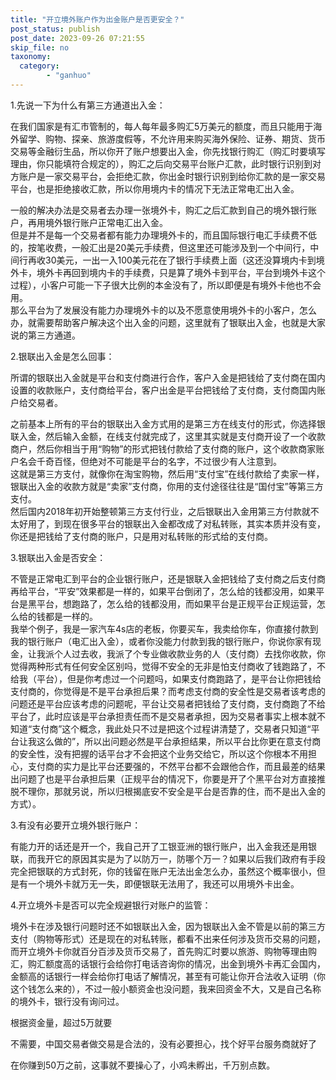 ```yaml
---
title: "开立境外账户作为出金账户是否更安全？"
post_status: publish
post_date: 2023-09-26 07:21:55
skip_file: no
taxonomy:
  category:
        - "ganhuo"
---
```


1.先说一下为什么有第三方通道出入金：

在我们国家是有汇市管制的，每人每年最多购汇5万美元的额度，而且只能用于海外留学、购物、探亲、旅游度假等，不允许用来购买海外保险、证券、期货、货币交易等金融衍生品，所以你开了账户想要出入金，你先找银行购汇（购汇时要填写理由，你只能填符合规定的），购汇之后向交易平台账户汇款，此时银行识别到对方账户是一家交易平台，会拒绝汇款，你出金时银行识别到给你汇款的是一家交易平台，也是拒绝接收汇款，所以你用境内卡的情况下无法正常电汇出入金。

一般的解决办法是交易者去办理一张境外卡，购汇之后汇款到自己的境外银行账户，再用境外银行账户正常电汇出入金。  
但是并不是每一个交易者都有能力办理境外卡的，而且国际银行电汇手续费不低的，按笔收费，一般汇出是20美元手续费，但这里还可能涉及到一个中间行，中间行再收30美元，一出一入100美元花在了银行手续费上面（这还没算境内卡到境外卡，境外卡再回到境内卡的手续费，只是算了境外卡到平台，平台到境外卡这个过程），小客户可能一下子很大比例的本金没有了，所以即便是有境外卡他也不会用。  
那么平台为了发展没有能力办理境外卡的以及不愿意使用境外卡的小客户，怎么办，就需要帮助客户解决这个出入金的问题，这里就有了银联出入金，也就是大家说的第三方通道。

2.银联出入金是怎么回事：

所谓的银联出入金就是平台和支付商进行合作，客户入金是把钱给了支付商在国内设置的收款账户，支付商给平台，客户出金是平台把钱给了支付商，支付商国内账户给交易者。

之前基本上所有的平台的银联出入金方式用的是第三方在线支付的形式，你选择银联入金，然后输入金额，在线支付就完成了，这里其实就是支付商开设了一个收款商户，然后你相当于用“购物”的形式把钱付款给了支付商的账户，这个收款商家账户名会千奇百怪，但绝对不可能是平台的名字，不过很少有人注意到。  
这就是第三方支付，就像你在淘宝购物，然后用“支付宝”在线付款给了卖家一样，银联出入金的收款方就是“卖家”支付商，你用的支付途径往往是“国付宝”等第三方支付。  
然后国内2018年初开始整顿第三方支付行业，之后银联出入金用第三方付款就不太好用了，到现在很多平台的银联出入金都改成了对私转账，其实本质并没有变，你还是把钱给了支付商的账户，只是用对私转账的形式给的支付商。

3.银联出入金是否安全：

不管是正常电汇到平台的企业银行账户，还是银联入金把钱给了支付商之后支付商再给平台，“平安”效果都是一样的，如果平台倒闭了，怎么给的钱都没用，如果平台是黑平台，想跑路了，怎么给的钱都没用，而如果平台是正规平台正规运营，怎么给的钱都是一样的。  
我举个例子，我是一家汽车4s店的老板，你要买车，我卖给你车，你直接付款到我的银行账户（电汇出入金），或者你没能力付款到我的银行账户，你说你家有现金，让我派个人过去收，我派了个专业做收款业务的人（支付商）去找你收款，你觉得两种形式有任何安全区别吗，觉得不安全的无非是怕支付商收了钱跑路了，不给我（平台），但是你考虑过一个问题吗，如果支付商跑路了，是平台让你把钱给支付商的，你觉得是不是平台承担后果？而考虑支付商的安全性是交易者该考虑的问题还是平台应该考虑的问题呢，平台让交易者把钱给了支付商，支付商跑了不给平台了，此时应该是平台承担责任而不是交易者承担，因为交易者事实上根本就不知道“支付商”这个概念，我此处只不过是把这个过程讲清楚了，交易者只知道“平台让我这么做的”，所以出问题必然是平台承担结果，所以平台比你更在意支付商的安全性，没有把握的话平台才不会把这个业务交给它，所以这个你根本不用担心，支付商的实力是比平台还要强的，不然平台都不会跟他合作，而且最差的结果出问题了也是平台承担后果（正规平台的情况下，你要是开了个黑平台对方直接推脱不理你，那就另说，所以归根揭底安不安全是平台是否靠的住，而不是出入金的方式）。

3.有没有必要开立境外银行账户：

有能力开的话还是开一个，我自己开了工银亚洲的银行账户，出入金我还是用银联，而我开它的原因其实是为了以防万一，防哪个万一？如果以后我们政府有手段完全把银联的方式封死，你的钱留在账户无法出金怎么办，虽然这个概率很小，但是有一个境外卡就万无一失，即便银联无法用了，我还可以用境外卡出金。

4.开立境外卡是否可以完全规避银行对账户的监管：

境外卡在涉及银行问题时还不如银联出入金，因为银联出入金不管是以前的第三方支付（购物等形式）还是现在的对私转账，都看不出来任何涉及货币交易的问题，而开立境外卡你就百分百涉及货币交易了，首先购汇时要以旅游、购物等理由购汇，购汇额度高的话银行会给你打电话咨询你的情况，出金到境外卡再汇会国内，金额高的话银行一样会给你打电话了解情况，甚至有可能让你开合法收入证明（你这个钱怎么来的），不过一般小额资金也没问题，我来回资金不大，又是自己名称的境外卡，银行没有询问过。

根据资金量，超过5万就要

不需要，中国交易者做交易是合法的，没有必要担心，找个好平台服务商就好了

在你赚到50万之前，这事就不要操心了，小鸡未孵出，千万别点数。
